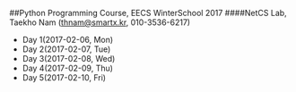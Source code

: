 ##Python Programming Course, EECS WinterSchool 2017
####NetCS Lab, Taekho Nam (thnam@smartx.kr, 010-3536-6217)

* Day 1(2017-02-06, Mon)
* Day 2(2017-02-07, Tue)
* Day 3(2017-02-08, Wed)
* Day 4(2017-02-09, Thu)
* Day 5(2017-02-10, Fri)
